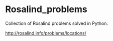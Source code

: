 # Rosalind_problems

Collection of Rosalind problems solved in Python. 

http://rosalind.info/problems/locations/
